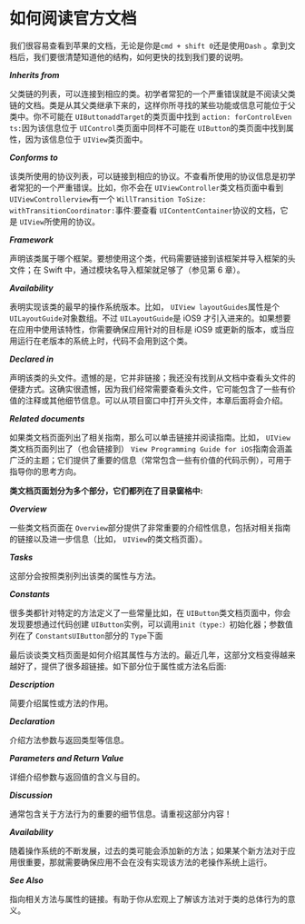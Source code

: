 # 如何阅读官方文档

我们很容易查看到苹果的文档，无论是你是`cmd + shift 0`还是使用`Dash` 。拿到文档后，我们要很清楚知道他的结构，如何更快的找到我们要的说明。

**_Inherits from_**

父类链的列表，可以连接到相应的类。初学者常犯的一个严重错误就是不阅读父类链的文档。类是从其父类继承下来的，这样你所寻找的某些功能或信息可能位于父类中。你不可能在 `UIButtonaddTarget`的类页面中找到 `action: forControlEven ts:`因为该信息位于 `UIControl`类页面中同样不可能在 `UIButton`的类页面中找到属性，因为该信息位于 `UIView`类页面中。

**_Conforms to_**

该类所使用的协议列表，可以链接到相应的协议。不查看所使用的协议信息是初学者常犯的一个严重错误。比如，你不会在 `UIViewController`类文档页面中看到 `UIViewControllerview`有一个 `WillTransition ToSize:` `withTransitionCoordinator:`事件:要查看 `UIContentContainer`协议的文档，它是 `UIView`所使用的协议。

**_Framework_**

声明该类属于哪个框架。要想使用这个类，代码需要链接到该框架并导入框架的头文件；在 Swift 中，通过模块名导入框架就足够了（参见第 6 章）。

**_Availability_**

表明实现该类的最早的操作系统版本。比如， `UIView layoutGuides`属性是个 `UILayoutGuide`对象数组。不过 `UILayoutGuide`是 iOS9 才引入进来的。如果想要在应用中使用该特性，你需要确保应用针对的目标是 iOS9 或更新的版本，或当应用运行在老版本的系统上时，代码不会用到这个类。

**_Declared in_**

声明该类的头文件。遗憾的是，它并非链接；我还没有找到从文档中查看头文件的便捷方式。这确实很遗憾，因为我们经常需要查看头文件，它可能包含了一些有价值的注释或其他细节信息。可以从项目窗口中打开头文件，本章后面将会介绍。

**_Related documents_**

如果类文档页面列出了相关指南，那么可以单击链接并阅读指南。比如， `UIView`类文档页面列出了（也会链接到） `View Programming Guide for iOS`指南会涵盖广泛的主题；它们提供了重要的信息（常常包含一些有价值的代码示例），可用于指导你的思考方向。

**类文档页面划分为多个部分，它们都列在了目录窗格中:**

**_Overview_**

一些类文档页面在 `Overview`部分提供了非常重要的介绍性信息，包括对相关指南的链接以及进一步信息（比如， `UIView`的类文档页面）。

**_Tasks_**

这部分会按照类别列出该类的属性与方法。

**_Constants_**

很多类都针对特定的方法定义了一些常量比如，在 `UIButton`类文档页面中，你会发现要想通过代码创建 `UIButton`实例，可以调用`init（type:）`初始化器；参数值列在了 `ConstantsUIButton`部分的 `Type`下面

最后谈谈类文档页面是如何介绍其属性与方法的。最近几年，这部分文档变得越来越好了，提供了很多超链接。如下部分位于属性或方法名后面:

**_Description_**

简要介绍属性或方法的作用。

**_Declaration_**

介绍方法参数与返回类型等信息。

**_Parameters and Return Value_**

详细介绍参数与返回值的含义与目的。

**_Discussion_**

通常包含关于方法行为的重要的细节信息。请重视这部分内容！

**_Availability_**

随着操作系统的不断发展，过去的类可能会添加新的方法；如果某个新方法对于应用很重要，那就需要确保应用不会在没有实现该方法的老操作系统上运行。

**_See Also_**

指向相关方法与属性的链接。有助于你从宏观上了解该方法对于类的总体行为的意义。
